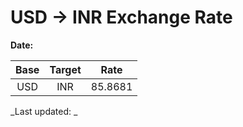 # USD → INR Exchange Rate

**Date:** 

| Base | Target | Rate  |
|:----:|:------:|:-----:|
| USD  | INR    | 85.8681 |

_Last updated: _